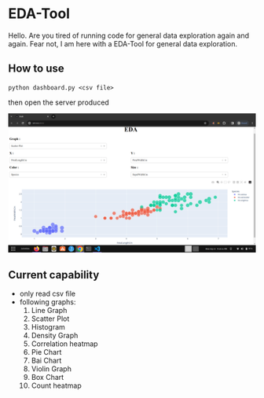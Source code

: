 # EDA-Tool
Hello. Are you tired of running code for general data exploration again and again. Fear not, I am here with a EDA-Tool for general data exploration.

## How to use
```
python dashboard.py <csv file>
```
then open the server produced

![Screenshot EDA](https://github.com/ArvindSharma126/EDA-Tool/blob/a6224594972a1f6c62a2a61697b4aea1670f76c4/Screenshot%20from%202023-09-25%2021-46-27.png)

## Current capability
* only read csv file
* following graphs:
  1. Line Graph
  2. Scatter Plot
  3. Histogram
  4. Density Graph
  5. Correlation heatmap
  6. Pie Chart
  7. Bai Chart
  8. Violin Graph
  9. Box Chart
  10. Count heatmap

